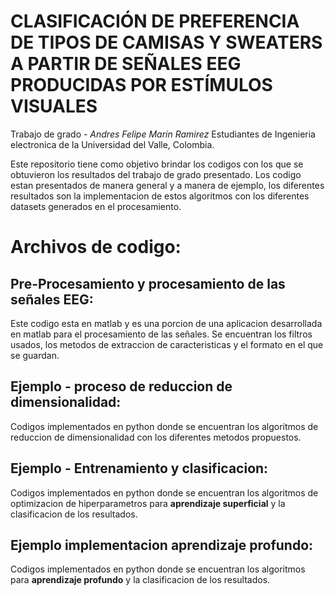 # CLASIFICACIÓN DE PREFERENCIA DE TIPOS DE CAMISAS Y SWEATERS A PARTIR  DE SEÑALES EEG PRODUCIDAS POR ESTÍMULOS VISUALES
Trabajo de grado - *Andres Felipe Marin Ramirez* 
Estudiantes de Ingenieria electronica de la Universidad del Valle, Colombia.

Este repositorio tiene como objetivo brindar los codigos con los que se obtuvieron los resultados del trabajo de grado presentado.
Los codigo estan presentados de manera general y a manera de ejemplo, los diferentes resultados son la implementacion de estos algoritmos con los diferentes datasets generados en el procesamiento.
# Archivos de codigo:
## Pre-Procesamiento y procesamiento de las señales EEG:
Este codigo esta en matlab y es una porcion de una aplicacion desarrollada en matlab para el procesamiento de las señales. Se encuentran los filtros usados, los metodos de extraccion de caracteristicas y el formato en el que se guardan.

## Ejemplo - proceso de reduccion de dimensionalidad:
Codigos implementados en python donde se encuentran los algoritmos de reduccion de dimensionalidad con los diferentes metodos propuestos.

## Ejemplo - Entrenamiento y clasificacion:
Codigos implementados en python donde se encuentran los algoritmos de optimizacion de hiperparametros para **aprendizaje superficial** y la clasificacion de los resultados.

## Ejemplo implementacion aprendizaje profundo:

Codigos implementados en python donde se encuentran los algoritmos para **aprendizaje profundo** y la clasificacion de los resultados.
